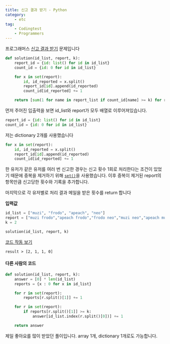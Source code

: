 ```yaml
---
title: 신고 결과 받기 - Python
category: 
	- etc
tag:
	- Codingtest
    - Programmers
---
```


프로그래머스 [신고 결과 받기][report] 문제입니다

```python
def solution(id_list, report, k):
    report_id = {id: list() for id in id_list}
    count_id = {id: 0 for id in id_list}

    for x in set(report):
        id, id_reported = x.split()
        report_id[id].append(id_reported)
        count_id[id_reported] += 1

    return [sum(1 for name in report_list if count_id[name] >= k) for report_list in report_id.values()]
```

먼저 주어진 입출력을 보면 id_list와 report가 모두 배열로 이루어져있습니다.

```python
report_id = {id: list() for id in id_list}
count_id = {id: 0 for id in id_list}
```

저는 dictionary 2개를 사용했습니다

```python
for x in set(report):
    id, id_reported = x.split()
    report_id[id].append(id_reported)
    count_id[id_reported] += 1
```

한 유저가 같은 유저를 여러 번 신고한 경우는 신고 횟수 1회로 처리한다는 조건이 있었기 때문에
중복을 제거하기 위해 [`set()`](https://wikidocs.net/1015)을 사용했습니다.
이후 중복이 제거된 report의 항목만큼 신고당한 횟수와 기록을 추가합니다.

마지막으로 각 유저별로 처리 결과 메일을 받은 횟수를 return 합니다

**입력값**

```python
id_list = ["muzi", "frodo", "apeach", "neo"]
report = ["muzi frodo","apeach frodo","frodo neo","muzi neo","apeach muzi"]
k = 2

solution(id_list, report, k)
```

[코드 작동 보기](https://pythontutor.com/render.html#code=def%20solution%28id_list,%20report,%20k%29%3A%0A%20%20%20%20report_id%20%3D%20%7Bid%3A%20list%28%29%20for%20id%20in%20id_list%7D%0A%20%20%20%20count_id%20%3D%20%7Bid%3A%200%20for%20id%20in%20id_list%7D%0A%20%20%20%20%0A%20%20%20%20for%20x%20in%20set%28report%29%3A%0A%20%20%20%20%20%20%20%20id,%20id_reported%20%3D%20x.split%28%29%0A%20%20%20%20%20%20%20%20report_id%5Bid%5D.append%28id_reported%29%0A%20%20%20%20%20%20%20%20count_id%5Bid_reported%5D%20%2B%3D%201%0A%0A%20%20%20%20return%20%5Bsum%281%20for%20name%20in%20report_list%20if%20count_id%5Bname%5D%20%3E%3D%20k%29%20for%20report_list%20in%20report_id.values%28%29%5D%0A%20%20%20%20%0Asolution%28%5B%22muzi%22,%20%22frodo%22,%20%22apeach%22,%20%22neo%22%5D,%5B%22muzi%20frodo%22,%22apeach%20frodo%22,%22frodo%20neo%22,%22muzi%20neo%22,%22apeach%20muzi%22%5D,%202%29&cumulative=false&curInstr=73&heapPrimitives=nevernest&mode=display&origin=opt-frontend.js&py=3&rawInputLstJSON=%5B%5D&textReferences=false)

```text
result > [2, 1, 1, 0]
```

#### 다른 사람의 코드

```python
def solution(id_list, report, k):
    answer = [0] * len(id_list)
    reports = {x : 0 for x in id_list}

    for r in set(report):
        reports[r.split()[1]] += 1

    for r in set(report):
        if reports[r.split()[1]] >= k:
            answer[id_list.index(r.split()[0])] += 1

    return answer
```

제일 좋아요를 많이 받았던 풀이입니다.
array 1개, dictionary 1개로도 가능합니다.

[report]: https://school.programmers.co.kr/learn/courses/30/lessons/92334
